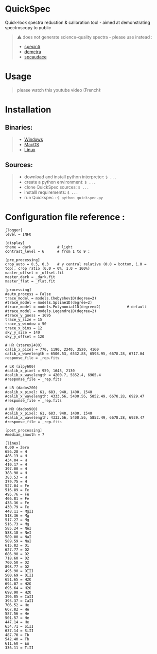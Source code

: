 # QuickSpec
Quick-look spectra reduction &amp; calibration tool - aimed at demonstrating spectroscopy to public
> :warning: does not generate science-quality spectra - please use instead :
> - [specinti](https://solex.astrosurf.com/specinti1_fr.html)
> - [demetra](https://www.shelyak.com/logiciel/logiciel-demetra/)
> - [spcaudace](http://spcaudace.free.fr)

# Usage
> please watch this youtube video (French):

# Installation
## Binaries:
> - [Windows](https://)
> - [MacOS](https://)
> - [Linux](https://)

## Sources:
> - download and install python interpreter: ```$ ...```
> - create a python environment: ```$ ...```
> - clone QuickSpec sources: ```$ ...```
> - installl requirements: ```$ ...```
> - run Quickspec : ```$ python quickspec.py```

# Configuration file reference : 

```
[logger]
level = INFO

[display]
theme = dark            # light
contrast_level = 6      # from 1 to 9 : 

[pre_processing]
crop_auto = 0.5, 0.3    # y central relative (0.0 = bottom, 1.0 = top), crop ratio (0.0 = 0%, 1.0 = 100%)
master_offset = _offset.fit
master_dark = _dark.fit
master_flat = _flat.fit

[processing]
#auto_process = False
trace_model = models.Chebyshev1D(degree=2)
#trace_model = models.Spline1D(degree=2)
#trace_model = models.Polynomial1D(degree=2)            # default
#trace_model = models.Legendre1D(degree=2)
#trace_y_guess = 1695
trace_y_size = 15
trace_y_window = 50
trace_x_bins = 12
sky_y_size = 140
sky_y_offset = 120

# HR (starex2400)
calib_x_pixel = 770, 1190, 2240, 3520, 4160
calib_x_wavelength = 6506.53, 6532.88, 6598.95, 6678.28, 6717.04
response_file = _rep.fits

# LR (alpy600)
#calib_x_pixel = 959, 1645, 2130
#calib_x_wavelength = 4200.7, 5852.4, 6965.4
#response_file = _rep.fits

# LR (dados200)
#calib_x_pixel: 61, 683, 940, 1400, 1540
#calib_x_wavelength: 4333.56, 5400.56, 5852.49, 6678.28, 6929.47
#response_file = _rep.fits

# MR (dados900)
#calib_x_pixel: 61, 683, 940, 1400, 1540
#calib_x_wavelength: 4333.56, 5400.56, 5852.49, 6678.28, 6929.47
#response_file = _rep.fits

[post_processing]
#median_smooth = 7

[lines]
0.00 = Zero
656.28 = H
486.13 = H
434.04 = H
410.17 = H
397.00 = H 
388.90 = H 
383.53 = H
379.75 = H
527.04 = Fe 
516.89 = Fe 
495.76 = Fe 
466.81 = Fe 
438.36 = Fe 
430.79 = Fe 
448.11 = MgII
518.36 = Mg 
517.27 = Mg 
516.73 = Mg 
585.24 = NeI
588.18 = NeI
589.00 = NaI
589.59 = NaI
615.82 = O1 
627.77 = O2 
686.90 = O2 
718.60 = O2 
760.50 = O2 
898.77 = O2 
495.90 = OIII
500.69 = OIII
651.65 = H2O
694.07 = H2O
695.64 = H2O
698.90 = H2O
396.85 = CaII
393.37 = CaII
706.52 = He
667.82 = He
587.56 = He
501.57 = He
447.14 = He
634.71 = SiII
637.14 = SiII
487.70 = Tb 
542.40 = Tb 
611.60 = Eu 
336.11 = TiII
```
